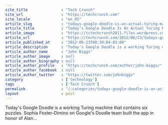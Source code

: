 ```yaml
---
site_title               : "Tech Crunch"
site_url                 : "https://techcrunch.com"
site_locale              : "en_US"
article_slug             : "todays-google-doodle-is-an-actual-turing-machine"
article_title            : "Today’s Google Doodle Is An Actual Turing Machine"
article_image            : "https://tctechcrunch2011.files.wordpress.com/2012/06/screen-shot-2012-06-23-at-11-21-53-am.png?w=764&h=400&crop=1"
article_url              : "https://techcrunch.com/2012/06/23/todays-google-doodle-is-an-actual-turing-machine/"
article_published_at     : "2012-06-23T08:39:04-03:00"
article_description      : "Today's Google Doodle is a working Turing machine that contains six puzzles. Sophia Foster-Dimino on Google's Doodle team built the app in honor of Alan..."
article_author_name      : "John Biggs"
article_author_image     : null
article_author_biography : null
article_author_profile   : "https://techcrunch.com/author/john-biggs/"
article_author_facebook  : null
article_author_twitter   : "https://twitter.com/johnbiggs"
category                 : ['technology']
tags                     : ['Tech Crunch']
permalink                : "/:categories/todays-google-doodle-is-an-actual-turing-machine/"
layout                   : post
---
```


Today's Google Doodle is a working Turing machine that contains six puzzles. Sophia Foster-Dimino on Google's Doodle team built the app in honor of Alan...
